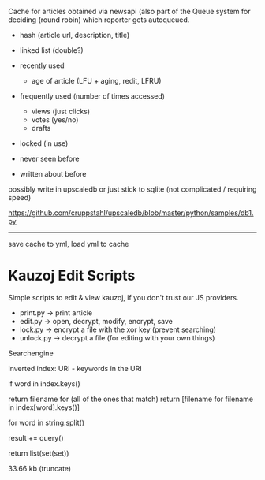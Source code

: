 Cache for articles obtained via newsapi (also part of the Queue system for deciding (round robin) which reporter gets autoqueued.

- hash (article url, description, title)
- linked list (double?)


- recently used
	- age of article (LFU + aging, redit, LFRU)
- frequently used (number of times accessed)
	- views (just clicks)
	- votes (yes/no)
	- drafts
- locked (in use)

- never seen before
- written about before


possibly write in upscaledb or just stick to sqlite (not complicated / requiring speed)

https://github.com/cruppstahl/upscaledb/blob/master/python/samples/db1.py


---
save cache to yml, load yml to cache

# Kauzoj Edit Scripts

Simple scripts to edit & view kauzoj, if you don't trust our JS providers.

* print.py -> print article
* edit.py -> open, decrypt, modify, encrypt, save
* lock.py -> encrypt a file with the xor key (prevent searching)
* unlock.py -> decrypt a file (for editing with your own things)

Searchengine


inverted index:
  URI - keywords in the URI

if word in index.keys()

return filename for (all of the ones that match)
return [filename for filename in index[word].keys()]

for word in string.split()

result += query()

return list(set(set))

33.66 kb (truncate)

